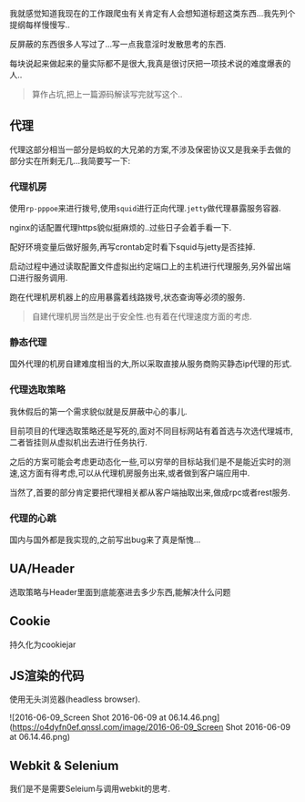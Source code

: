 我就感觉知道我现在的工作跟爬虫有关肯定有人会想知道标题这类东西...我先列个提纲每样慢慢写.. 

反屏蔽的东西很多人写过了...写一点我意淫时发散思考的东西.  

每块说起来做起来的量实际都不是很大,我真是很讨厌把一项技术说的难度爆表的人..  

> 算作占坑,把上一篇源码解读写完就写这个..

## 代理 

代理这部分相当一部分是蚂蚁的大兄弟的方案,不涉及保密协议又是我亲手去做的部分实在所剩无几...我简要写一下: 

### 代理机房 

使用`rp-pppoe`来进行拨号,使用`squid`进行正向代理.`jetty`做代理暴露服务容器.    

nginx的话配置代理https貌似挺麻烦的..过些日子会着手看一下. 

配好环境变量后做好服务,再写crontab定时看下squid与jetty是否挂掉. 

启动过程中通过读取配置文件虚拟出约定端口上的主机进行代理服务,另外留出端口进行服务调用. 

跑在代理机房机器上的应用暴露着线路拨号,状态查询等必须的服务.  

> 自建代理机房当然是出于安全性.也有着在代理速度方面的考虑.  

### 静态代理 

国外代理的机房自建难度相当的大,所以采取直接从服务商购买静态ip代理的形式. 

### 代理选取策略 

我休假后的第一个需求貌似就是反屏蔽中心的事儿. 

目前项目的代理选取策略还是写死的,面对不同目标网站有着首选与次选代理城市,二者皆挂则从虚拟机出去进行任务执行. 

之后的方案可能会考虑更动态化一些,可以穷举的目标站我们是不是能近实时的测速,这方面有得考虑,可以从代理机房服务出来,或者做到客户端应用中. 

当然了,首要的部分肯定要把代理相关都从客户端抽取出来,做成rpc或者rest服务.  

### 代理的心跳 

国内与国外都是我实现的,之前写出bug来了真是惭愧... 





## UA/Header 

选取策略与Header里面到底能塞进去多少东西,能解决什么问题

## Cookie 

持久化为cookiejar

## JS渲染的代码 

使用无头浏览器(headless browser). 

![2016-06-09_Screen Shot 2016-06-09 at 06.14.46.png](https://o4dyfn0ef.qnssl.com/image/2016-06-09_Screen Shot 2016-06-09 at 06.14.46.png)


## Webkit & Selenium 

我们是不是需要Seleium与调用webkit的思考.  


